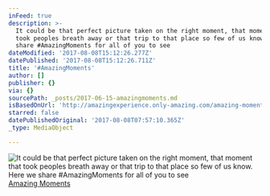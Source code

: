```yaml
---
inFeed: true
description: >-
  It could be that perfect picture taken on the right moment, that moment that
  took peoples breath away or that trip to that place so few of us know. Here we
  share #AmazingMoments for all of you to see
dateModified: '2017-08-08T15:12:26.277Z'
datePublished: '2017-08-08T15:12:26.711Z'
title: '#AmazingMoments'
author: []
publisher: {}
via: {}
sourcePath: _posts/2017-06-15-amazingmoments.md
isBasedOnUrl: 'http://amazingexperience.only-amazing.com/amazing-moments'
starred: false
datePublishedOriginal: '2017-08-08T07:57:10.365Z'
_type: MediaObject

---
```

![It could be that perfect picture taken on the right moment, that moment that took peoples breath away or that trip to that place so few of us know. Here we share #AmazingMoments for all of you to see](https://the-grid-user-content.s3-us-west-2.amazonaws.com/86b2f0e8-9bfb-441e-b336-5d31f1879bd3.jpg)
[Amazing Moments][0]

[0]: http://amazingexperience.only-amazing.com/amazing-moments/